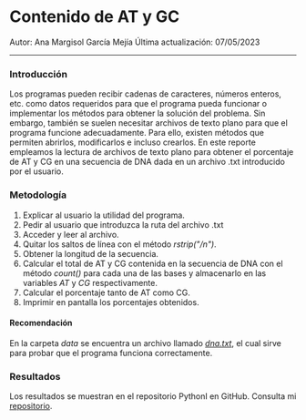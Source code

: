 # Contenido de AT y GC 
Autor: Ana Margisol García Mejía 
Última actualización: 07/05/2023 
____

### Introducción
Los programas pueden recibir cadenas de caracteres, números enteros, etc. como datos requeridos para que el programa pueda funcionar o implementar los métodos para obtener la solución del problema. Sin embargo, también se suelen necesitar archivos de texto plano para que el programa funcione adecuadamente. Para ello, existen métodos que permiten abrirlos, modificarlos e incluso crearlos. 
En este reporte empleamos la lectura de archivos de texto plano para obtener el porcentaje de AT y CG en una secuencia de DNA dada en un archivo .txt introducido por el usuario. 

### Metodología 
1. Explicar al usuario la utilidad del programa.
2. Pedir al usuario que introduzca la ruta del archivo .txt 
3. Acceder y leer al archivo.
4. Quitar los saltos de línea con el método *rstrip("/n")*.
5. Obtener la longitud de la secuencia.
6. Calcular el total de AT y CG contenida en la secuencia de DNA con el método *count()* para cada una de las bases y almacenarlo en las variables *AT* y *CG* respectivamente.
7. Calcular el porcentaje tanto de AT como CG.
8. Imprimir en pantalla los porcentajes obtenidos.

#### Recomendación
En la carpeta *data* se encuentra un archivo llamado *[dna.txt](https://github.com/anagarme/PythonI/blob/cfb69b8423099267738b212f308b2b240d1769d0/Tareas/Tarea_3/data/dna.txt)*, el cual sirve para probar que el programa funciona correctamente. 


### Resultados
Los resultados se muestran en el repositorio PythonI en GitHub. Consulta mi [repositorio]( https://github.com/anagarme/PythonI/blob/7d69822bc83875b605ec41143df57272b20d97f7/Tareas/Tarea_3/src/ContenidoAT_CG.py). 